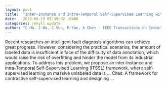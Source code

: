 ```yaml
---
layout: post
title:  "Inter-Instance and Intra-Temporal Self-Supervised Learning with Few Labeled Data for Fault Diagnosis"
date:   2022-06-19 07:39:02 -0400
categories: jekyll update
author: "C Hu, J Wu, C Sun, R Yan, X Chen - IEEE Transactions on Industrial Informatics, 2022"
---
```

Recent researches on intelligent fault diagnosis algorithms can achieve great progress. However, considering the practical scenarios, the amount of labeled data is insufficient in face of the difficulty of data annotation, which would raise the risk of overfitting and hinder the model from its industrial applications. To address this problem, we propose an inter-Instance and intra-Temporal Self-Supervised Learning (ITSSL) framework, where self-supervised learning on massive unlabeled data is …
Cites: ‪A framework for contrastive self-supervised learning and designing …‬  
